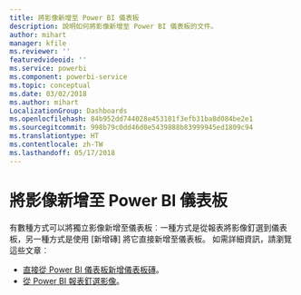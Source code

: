 ```yaml
---
title: 將影像新增至 Power BI 儀表板
description: 說明如何將影像新增至 Power BI 儀表板的文件。
author: mihart
manager: kfile
ms.reviewer: ''
featuredvideoid: ''
ms.service: powerbi
ms.component: powerbi-service
ms.topic: conceptual
ms.date: 03/02/2018
ms.author: mihart
LocalizationGroup: Dashboards
ms.openlocfilehash: 84b952dd744028e453101f3efb31ba8d084be2e1
ms.sourcegitcommit: 998b79c0dd46d0e5439888b83999945ed1809c94
ms.translationtype: HT
ms.contentlocale: zh-TW
ms.lasthandoff: 05/17/2018
---
```

# <a name="add-an-image-to-a-power-bi-dashboard"></a>將影像新增至 Power BI 儀表板
有數種方式可以將獨立影像新增至儀表板︰一種方式是從報表將影像釘選到儀表板，另一種方式是使用 [新增磚] 將它直接新增至儀表板。  如需詳細資訊，請瀏覽這些文章︰

* [直接從 Power BI 儀表板新增儀表板磚](service-dashboard-add-widget.md)。
* [從 Power BI 報表釘選影像](service-dashboard-pin-tile-from-report.md)。


